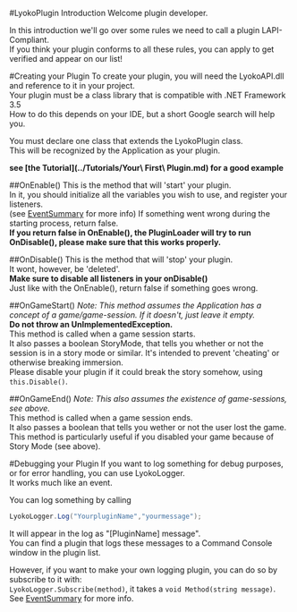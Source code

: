 #LyokoPlugin Introduction
Welcome plugin developer.

In this introduction we'll go over some rules we need to call a plugin LAPI-Compliant.<br>
If you think your plugin conforms to all these rules, you can apply to get verified and appear on our list!

#Creating your Plugin
To create your plugin, you will need the LyokoAPI.dll and reference to it in your project.<br>
Your plugin must be a class library that is compatible with .NET Framework 3.5<br>
How to do this depends on your IDE, but a short Google search will help you.

You must declare one class that extends the LyokoPlugin class.<br>
This will be recognized by the Application as your plugin.

**see [the Tutorial](../Tutorials/Your\ First\ Plugin.md) for a good example**

##OnEnable()
This is the method that will 'start' your plugin.<br>
In it, you should initialize all the variables you wish to use,
and register your listeners.<br>
(see [EventSummary](../LyokoAPI/Events/EventSummary.md) for more info)
If something went wrong during the starting process, return false.<br>
**If you return false in OnEnable(), the PluginLoader will try to run OnDisable(), please make sure that this works properly.**

##OnDisable()
This is the method that will 'stop' your plugin.<br>
It wont, however, be 'deleted'.<br>
**Make sure to disable all listeners in your onDisable()**<br>
Just like with the OnEnable(), return false if something goes wrong.

##OnGameStart()
*Note: This method assumes the Application has a concept of a game/game-session. If it doesn't, just leave it empty.*<br>
**Do not throw an UnImplementedException.**<br>
This method is called when a game session starts.<br>
It also passes a boolean StoryMode, that tells you whether or not the session is in a story mode or similar. It's intended to prevent 'cheating' or otherwise breaking immersion. <br>
Please disable your plugin if it could break the story somehow, using ``this.Disable()``.

##OnGameEnd()
*Note: This also assumes the existence of game-sessions, see above.*<br>
This method is called when a game session ends.<br>
It also passes a boolean that tells you wether or not the user lost the game.<br>
This method is particularly useful if you disabled your game because of Story Mode (see above).

#Debugging your Plugin
If you want to log something for debug purposes, or for error handling,
you can use LyokoLogger.<br>
It works much like an event.

You can log something by calling
```csharp
LyokoLogger.Log("YourpluginName","yourmessage");
```
It will appear in the log as "[PluginName] message".<br>
You can find a plugin that logs these messages to a Command Console window in the plugin list.

However, if you want to make your own logging plugin, you can do so by subscribe to it with:<br>
``LyokoLogger.Subscribe(method)``, it takes a ``void Method(string message)``.
<br>See [EventSummary](../LyokoAPI/Events/EventSummary.md) for more info.
